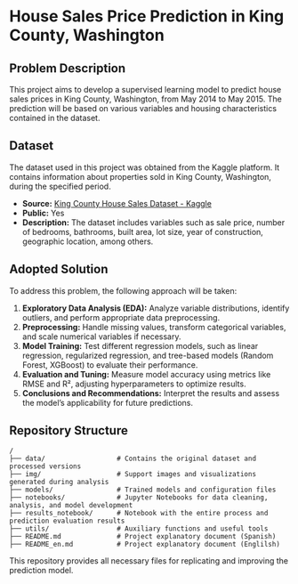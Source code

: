 # **House Sales Price Prediction in King County, Washington**  

## **Problem Description**  
This project aims to develop a supervised learning model to predict house sales prices in King County, Washington, from May 2014 to May 2015. The prediction will be based on various variables and housing characteristics contained in the dataset.  

## **Dataset**  
The dataset used in this project was obtained from the Kaggle platform. It contains information about properties sold in King County, Washington, during the specified period.  

- **Source:** [King County House Sales Dataset - Kaggle](https://www.kaggle.com/datasets/harlfoxem/housesalesprediction)  
- **Public:** Yes  
- **Description:** The dataset includes variables such as sale price, number of bedrooms, bathrooms, built area, lot size, year of construction, geographic location, among others.  

## **Adopted Solution**  
To address this problem, the following approach will be taken:  

1. **Exploratory Data Analysis (EDA):** Analyze variable distributions, identify outliers, and perform appropriate data preprocessing.  
2. **Preprocessing:** Handle missing values, transform categorical variables, and scale numerical variables if necessary.  
3. **Model Training:** Test different regression models, such as linear regression, regularized regression, and tree-based models (Random Forest, XGBoost) to evaluate their performance.  
4. **Evaluation and Tuning:** Measure model accuracy using metrics like RMSE and R², adjusting hyperparameters to optimize results.  
5. **Conclusions and Recommendations:** Interpret the results and assess the model’s applicability for future predictions.  

## **Repository Structure**  
```
/
├── data/                  # Contains the original dataset and processed versions
├── img/                   # Support images and visualizations generated during analysis
├── models/                # Trained models and configuration files
├── notebooks/             # Jupyter Notebooks for data cleaning, analysis, and model development
├── results_notebook/      # Notebook with the entire process and prediction evaluation results
├── utils/                 # Auxiliary functions and useful tools
├── README.md              # Project explanatory document (Spanish)
├── README_en.md           # Project explanatory document (Englilsh)
```

This repository provides all necessary files for replicating and improving the prediction model.  